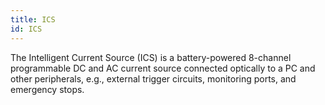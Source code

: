 ```yaml
---
title: ICS
id: ICS
---
```


The Intelligent Current Source (ICS) is a battery-powered 8-channel programmable DC and AC current source connected optically to a PC and other peripherals, e.g., external trigger circuits, monitoring ports, and emergency stops. 
